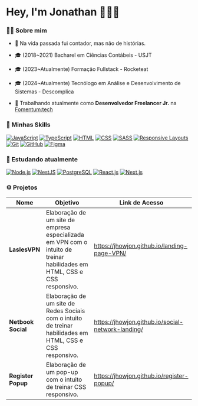 # Hey, I'm Jonathan 🧑🏻‍💻

### ✍🏻 Sobre mim

- 💸 Na vida passada fui contador, mas não de histórias.
- 🎓 (2018~2021) Bacharel em Ciências Contábeis - USJT
- 🎓 (2023~Atualmente) Formação Fullstack - Rocketeat
- 🎓 (2024~Atualmente) Tecnólogo em Análise e Desenvolvimento de Sistemas - Descomplica

- 💼 Trabalhando atualmente como **Desenvolvedor Freelancer Jr.** na [Fomentum:tech](https://website-fomentum-tech.vercel.app/)

### 🚀 Minhas Skills

[![JavaScript](https://img.shields.io/badge/JavaScript-yellow?logo=javascript&logoColor=white)](https://developer.mozilla.org/en-US/docs/Web/JavaScript)
[![TypeScript](https://img.shields.io/badge/TypeScript-%23007ACC?logo=typescript&logoColor=white)](https://www.typescriptlang.org/)
[![HTML](https://img.shields.io/badge/HTML-%23E34F26?logo=html5&logoColor=white)](https://developer.mozilla.org/en-US/docs/Web/HTML)
[![CSS](https://img.shields.io/badge/CSS-%231572B6?logo=css3&logoColor=white)](https://developer.mozilla.org/en-US/docs/Web/CSS)
[![SASS](https://img.shields.io/badge/SASS-%23CC6699?logo=sass&logoColor=white)](https://sass-lang.com/)
[![Responsive Layouts](https://img.shields.io/badge/Responsive_Layouts-%23000000?logo=css3&logoColor=white&textColor=white)](https://developer.mozilla.org/en-US/docs/Web/CSS/Media_Queries/Using_media_queries)
[![Git](https://img.shields.io/badge/Git-%23F05032?logo=git&logoColor=white)](https://git-scm.com/)
[![GitHub](https://img.shields.io/badge/GitHub-%23181717?logo=github&logoColor=white)](https://github.com/)
[![Figma](https://img.shields.io/badge/Figma-%23F24E1E?logo=figma&logoColor=white)](https://www.figma.com/)

### 🌱 Estudando atualmente

[![Node.js](https://img.shields.io/badge/Node.js-%23339933?logo=node.js&logoColor=white)](https://nodejs.org/)
[![NestJS](https://img.shields.io/badge/NestJS-%23E0234E?logo=nestjs&logoColor=white)](https://nestjs.com/)
[![PostgreSQL](https://img.shields.io/badge/PostgreSQL-%23336791?logo=postgresql&logoColor=white)](https://www.postgresql.org/)
[![React.js](https://img.shields.io/badge/React.js-%2361DAFB?logo=react&logoColor=white&labelColor=282c34)](https://reactjs.org/)
[![Next.js](https://img.shields.io/badge/Next.js-%23000000?logo=next.js&logoColor=white)](https://nextjs.org/)

### ⚙️ Projetos

| Nome               | Objetivo                                                                                                                  | Link de Acesso                                    |
| ------------------ | ------------------------------------------------------------------------------------------------------------------------- | ------------------------------------------------- |
| **LaslesVPN**      | Elaboração de um site de empresa especializada em VPN com o intuito de treinar habilidades em HTML, CSS e CSS responsivo. | https://jhowjon.github.io/landing-page-VPN/       |
| **Netbook Social** | Elaboração de um site de Redes Sociais com o intuito de treinar habilidades em HTML, CSS e CSS responsivo.                | https://jhowjon.github.io/social-network-landing/ |
| **Register Popup** | Elaboração de um pop-up com o intuito de treinar CSS responsivo.                                                          | https://jhowjon.github.io/register-popup/         |
